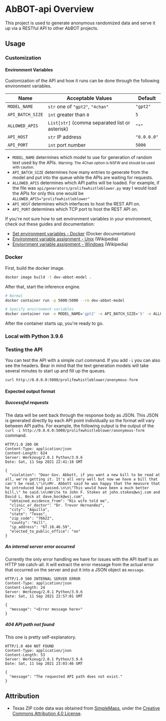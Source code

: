# AbBOT-api Overview

This project is used to generate anonymous randomized data and serve it up via a RESTful API to other AbBOT projects.

## Usage

### Customization

#### Environment Variables

Customization of the API and how it runs can be done through the following environment variables.

| Name             | Acceptable Values                              | Default     |
| ---------------- | ---------------------------------------------- | ----------- |
| `MODEL_NAME`     | `str` one of `"gpt2"`, `"4chan"`               | `"gpt2"`    |
| `API_BATCH_SIZE` | `int` greater than `0`                         | `5`         |
| `ALLOWED_APIS`   | `List[str]` (comma separated list or asterisk) | `"*"`       |
| `API_HOST`       | `str` IP address                               | `"0.0.0.0"` |
| `API_PORT`       | `int` port number                              | `5000`      |

- `MODEL_NAME` determines which model to use for generation of random text used by the APIs. <small>Warning: The 4Chan option is NSFW and should be used with caution.</small>
- `API_BATCH_SIZE` determines how many entries to generate from the model and put into the queue while the APIs are waiting for requests.
- `ALLOWED_APIS` determines which API paths will be loaded. For example, if the file was `api/generators/prolifewhistleblower.py` way I would load the APIs for only this one would be `ALLOWED_APIS="prolifewhistleblower"`
- `API_HOST` determines which interfaces to host the REST API on.
- `API_PORT` determines which TCP port to host the REST API on.

If you're not sure how to set environment variables in your environment, check out these guides and documentation:

- [Set environment variables - Docker](https://docs.docker.com/engine/reference/commandline/run/#set-environment-variables--e---env---env-file) (Docker documentation)
- [Environment variable assignment - Unix](https://en.wikipedia.org/wiki/Environment_variable#Assignment:_Unix) (Wikipedia)
- [Enviornment variable assignment - Windows](https://en.wikipedia.org/wiki/Environment_variable#Assignment:_DOS,_OS/2_and_Windows) (Wikipedia)

### Docker

First, build the docker image.

```bash
docker image build -t dev-abbot-model .
```

After that, start the inference engine.

```bash
# Normal
docker container run -p 5000:5000 --rm dev-abbot-model

# Specify environment variables
docker container run -e MODEL_NAME='gpt2' -e API_BATCH_SIZE='5' -e ALLOWED_APIS='*' -p 5000:5000 --rm dev-abbot-model
```

After the container starts up, you're ready to go.

### Local with Python 3.9.6

### Testing the API

You can test the API with a simple curl command. If you add `-i` you can also see the headers. Bear in mind that the text generation models will take several minutes to start up and fill up the queues.

```bash
curl http://0.0.0.0:5000/prolifewhistleblower/anonymous-form
```

#### Expected output format

##### Successful requests

The data will be sent back through the response body as JSON. This JSON is generated directly by each API point individually so the format will vary between API paths. For example, the following output is the output of the `curl -i http://0.0.0.0:5000/prolifewhistleblower/anonymous-form` command.

```http
HTTP/1.0 200 OK
Content-Type: application/json
Content-Length: 624
Server: Werkzeug/2.0.1 Python/3.9.6
Date: Sat, 11 Sep 2021 22:41:18 GMT

{
  "violation": "Dear Gov. Abbott, if you want a new bill to be read at all, we're getting it. It's all very well but now we have a bill that can't be read.\"\n\nMr. Abbott said he was happy that the measure that he introduced had passed.\n\n\"This would have been a much better bill,\" he said.\n\nWrite to John F. Stokes at john.stokes@wsj.com and David L. Bock at dave.bock@wsj.com",
  "obtained_evidence_from": "His wife told me",
  "clinic_or_doctor": "Dr. Trevor Hernandez",
  "city": "Aquilla",
  "state": "Texas",
  "zip_code": "76622",
  "county": "Hill",
  "ip_address": "67.10.46.59",
  "elected_to_public_office": "no"
}
```

##### An internal server error occurred

Currently the only error handling we have for issues with the API itself is an HTTP `500` catch-all. It will extract the error message from the actual error that occurred on the server and put it into a JSON object as `message`.

```http
HTTP/1.0 500 INTERNAL SERVER ERROR
Content-Type: application/json
Content-Length: 24
Server: Werkzeug/2.0.1 Python/3.9.6
Date: Sat, 11 Sep 2021 22:57:01 GMT

{
  "message": "<Error message here>"
}
```

##### 404 API path not found

This one is pretty self-explanatory.

```http
HTTP/1.0 404 NOT FOUND
Content-Type: application/json
Content-Length: 53
Server: Werkzeug/2.0.1 Python/3.9.6
Date: Sat, 11 Sep 2021 23:03:46 GMT

{
  "message": "The requested API path does not exist."
}
```

## Attribution

- Texas ZIP code data was obtained from [SimpleMaps](https://simplemaps.com/data/us-zips), under the [Creative Commons Attribution 4.0 License](https://creativecommons.org/licenses/by/4.0/).
